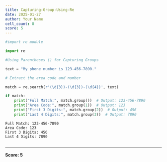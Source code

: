 ```yaml
---
title: Capturing-Group-Using-Re
date: 2025-01-27
author: Your Name
cell_count: 8
score: 5
---
```


```python
#import re module
```


```python
import re
```


```python
#Using Parentheses () for Capturing Groups
```


```python
text = "My phone number is 123-456-7890."
```


```python
# Extract the area code and number
```


```python
match = re.search(r'(\d{3})-(\d{3})-(\d{4})', text)
```


```python
if match:
    print("Full Match:", match.group())  # Output: 123-456-7890
    print("Area Code:", match.group(1))  # Output: 123
    print("First 3 Digits:", match.group(2))  # Output: 456
    print("Last 4 Digits:", match.group(3))  # Output: 7890
```

    Full Match: 123-456-7890
    Area Code: 123
    First 3 Digits: 456
    Last 4 Digits: 7890



```python

```


---
**Score: 5**
